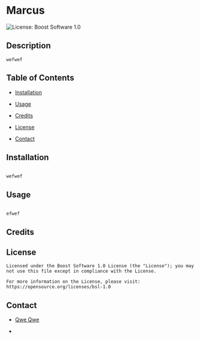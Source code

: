 #  Marcus 

  ![License: Boost Software 1.0 ](https://img.shields.io/badge/License-Boost%20Software%201.0-informational) 

  ## Description 

  	wefwef 

  ## Table of Contents 

  - [Installation](#installation) 

  - [Usage](#usage)

  - [Credits](#credits)

  - [License](#license)

  - [Contact](#contact)

  ## Installation 

  ``` 
 
 wefwef 
 
 ``` 

  ## Usage 

  ``` 
 
 efwef 
 
 ``` 

  ## Credits 

  
  
## License

  	Licensed under the Boost Software 1.0 License (the "License"); you may not use this file except in compliance with the License.

  	For more information on the License, please visit:  https://opensource.org/licenses/bsl-1.0

  ## Contact
  
- [Qwe Qwe](https://github.com/qwe)
  
- <qwe>
